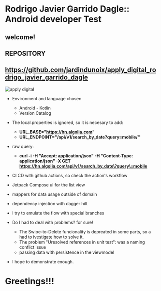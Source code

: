 # **Rodrigo Javier Garrido Dagle**:: Android developer Test

## welcome!

## REPOSITORY

## **https://github.com/jardindunoix/apply_digital_rodrigo_javier_garrido_dagle**

![apply digital](https://a.storyblok.com/f/234030/556x192/227a4b0492/apply-digital-logo_full.png/m/556x192)

* Environment and language chosen
    - Android - Kotlin
    - Version Catalog

* The local.properties is ignored, so it is necesary to add:
    - **URL_BASE="https://hn.algolia.com"**
    - **URL_ENDPOINT="/api/v1/search_by_date?query=mobile/"**

* raw query:
    - **curl -i -H "Accept: application/json" -H "Content-Type: application/json" -X
      GET https://hn.algolia.com/api/v1/search_by_date\?query\=mobile**

* CI CD with github actions, so check the action's workflow

* Jetpack Compose ui for the list view

* mappers for data usage outside of domain

* dependency injection with dagger hilt
* I try to emulate the flow with special branches

* Do I had to deal with problems? for sure!
    - The Swipe-to-Delete funcionality is depreated in some parts, so a had to ivestigate how to
      solve
      it.
    - The problem "Uresolved references in unit test": was a naming conflict issue
    - passing data with persistence in the viewmodel 

* I hope to demonstrate enough.

# Greetings!!!